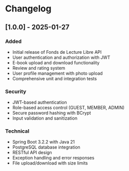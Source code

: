 # Changelog

## [1.0.0] - 2025-01-27

### Added
- Initial release of Fonds de Lecture Libre API
- User authentication and authorization with JWT
- E-book upload and download functionality
- Review and rating system
- User profile management with photo upload
- Comprehensive unit and integration tests

### Security
- JWT-based authentication
- Role-based access control (GUEST, MEMBER, ADMIN)
- Secure password hashing with BCrypt
- Input validation and sanitization

### Technical
- Spring Boot 3.2.2 with Java 21
- PostgreSQL database integration
- RESTful API design
- Exception handling and error responses
- File upload/download with size limits
